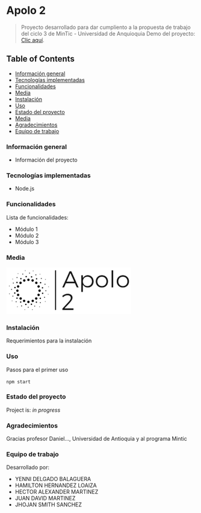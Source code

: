 # Apolo 2
> Proyecto desarrollado para dar cumpliento a la propuesta de trabajo del ciclo 3 de MinTic - Universidad de Anquioquia
> Demo del proyecto:  [Clic aquí](https://www.google.com). <!-- Enlace a proyecto -->

## Table of Contents
* [Información general](#informacion-general)
* [Tecnologías implementadas](#tecnologias-implementadas)
* [Funcionalidades](#funcionalidades)
* [Media](#media)
* [Instalación](#setup)
* [Uso](#uso)
* [Estado del proyecto](#estado-del-proyecto)
* [Media](#media)
* [Agradecimientos](#gradecimientos)
* [Equipo de trabajo](#equipo-de-trabajo)


### Información general
- Información del proyecto


### Tecnologías implementadas
- Node.js


### Funcionalidades
Lista de funcionalidades:
- Módulo 1
- Módulo 2
- Módulo 3


### Media
![Example screenshot](./apolo_logo.png)
<!-- If you have screenshots you'd like to share, include them here. -->


### Instalación
Requerimientos para la instalación


### Uso
Pasos para el primer uso

`npm start`


### Estado del proyecto
Project is: _in progress_ <!-- / _complete_ /-->


### Agradecimientos
Gracias profesor Daniel..., Universidad de Antioquia y al programa Mintic


### Equipo de trabajo
Desarrollado por:
- YENNI DELGADO BALAGUERA
- HAMILTON HERNANDEZ LOAIZA
- HECTOR ALEXANDER MARTINEZ
- JUAN DAVID MARTINEZ
- JHOJAN SMITH SANCHEZ
